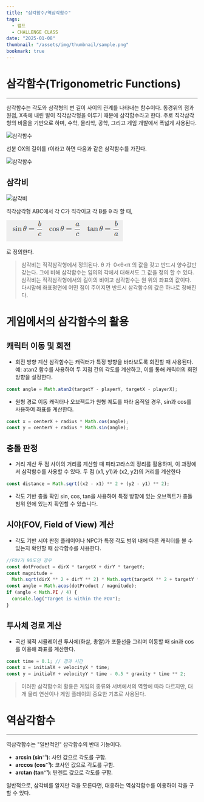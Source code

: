 ```yaml
---
title: "삼각함수/역삼각함수"
tags:
  - 캠프
  - CHALLENGE CLASS
date: "2025-01-08"
thumbnail: "/assets/img/thumbnail/sample.png"
bookmark: true
---
```


# **삼각함수(Trigonometric Functions)**

---

삼각함수는 각도와 삼각형의 변 길이 사이의 관계를 나타내는 함수이다. 동경위의 점과 원점, X축에 내린 발이 직각삼각형을 이루기 때문에 삼각함수라고 한다.
주로 직각삼각형의 비율을 기반으로 하며, 수학, 물리학, 공학, 그리고 게임 개발에서 폭넓게 사용된다.

![삼각함수](https://blog.kakaocdn.net/dn/qxNPP/btqGiqxZcrT/SLWhMFNiiNoFLVj7uO0zek/img.png)

선분 OX의 길이를 r이라고 하면 다음과 같은 삼각함수를 가진다.

![삼각함수](https://blog.kakaocdn.net/dn/lPVVv/btqGmS8gX6r/rth0RN40msvMJaueOuv1X0/img.png)

## 삼각비

![삼각비](https://blog.kakaocdn.net/dn/I8Aux/btrIK7ORAdT/lnY8ZpDCNQSvvKTjP138N1/img.jpg)

직각삼각형 ABC에서 각 C가 직각이고 각 B를 θ 라 할 때,

![엔디안](/assets/img/TIL/250108/001.png)

로 정의한다.

> 삼각비는 직각삼각형에서 정의된다. θ 가  0<θ<π 의 값을 갖고 반드시 양수값만 갖는다.
> 그에 비해 삼각함수는 임의의 각에서 대해서도 그 값을 정의 할 수 있다.
> 삼각비는 직각삼각형에서의 길이의 비이고 삼각함수는 원 위의 좌표의 값이다.
> 다시말해 좌표평면에 어떤 점이 주어지면 반드시 삼각함수의 값은 하나로 정해진다.

# 게임에서의 삼각함수의 활용

## 캐릭터 이동 및 회전

- 회전 방향 계산
  삼각함수는 캐릭터가 특정 방향을 바라보도록 회전할 때 사용된다.
  예: atan2 함수를 사용하여 두 지점 간의 각도를 계산하고, 이를 통해 캐릭터의 회전 방향을 설정한다.

```javascript
const angle = Math.atan2(targetY - playerY, targetX - playerX);
```

- 원형 경로 이동
  캐릭터나 오브젝트가 원형 궤도를 따라 움직일 경우, sin과 cos를 사용하여 좌표를 계산한다.

```javascript
const x = centerX + radius * Math.cos(angle);
const y = centerY + radius * Math.sin(angle);
```

## 충돌 판정

- 거리 계산
  두 점 사이의 거리를 계산할 때 피타고라스의 정리를 활용하며, 이 과정에서 삼각함수를 사용할 수 있다.
  두 점 (x1, y1)과 (x2, y2)의 거리를 계산한다

```javascript
const distance = Math.sqrt((x2 - x1) ** 2 + (y2 - y1) ** 2);
```

- 각도 기반 충돌 확인
  sin, cos, tan을 사용하여 특정 방향에 있는 오브젝트가 충돌 범위 안에 있는지 확인할 수 있습니다.

## 시야(FOV, Field of View) 계산

- 각도 기반 시야 판정
  플레이어나 NPC가 특정 각도 범위 내에 다른 캐릭터를 볼 수 있는지 확인할 때 삼각함수를 사용한다.

```javascript
//FOV가 90도인 경우
const dotProduct = dirX * targetX + dirY * targetY;
const magnitude =
  Math.sqrt(dirX ** 2 + dirY ** 2) * Math.sqrt(targetX ** 2 + targetY ** 2);
const angle = Math.acos(dotProduct / magnitude);
if (angle < Math.PI / 4) {
  console.log("Target is within the FOV");
}
```

## 투사체 경로 계산

- 곡선 궤적 시뮬레이션
  투사체(화살, 총알)가 포물선을 그리며 이동할 때 sin과 cos를 이용해 좌표를 계산한다.

```javascript
const time = 0.1; // 경과 시간
const x = initialX + velocityX * time;
const y = initialY + velocityY * time - 0.5 * gravity * time ** 2;
```

> 이러한 삼각함수의 활용은 게임의 종류와 서버에서의 역할에 따라 다르지만, 대개 물리 연산이나 게임 플레이의 중요한 기초로 사용된다.

# **역삼각함수**

---

역삼각함수는 "일반적인" 삼각함수의 반대 기능이다.

- **arcsin (sin⁻¹)**: 사인 값으로 각도를 구함.
- **arccos (cos⁻¹)**: 코사인 값으로 각도를 구함.
- **arctan (tan⁻¹)**: 탄젠트 값으로 각도를 구함.

일반적으로, 삼각비를 알지만 각을 모른다면, 대응하는 역삼각함수를 이용하여 각을 구할 수 있다.

